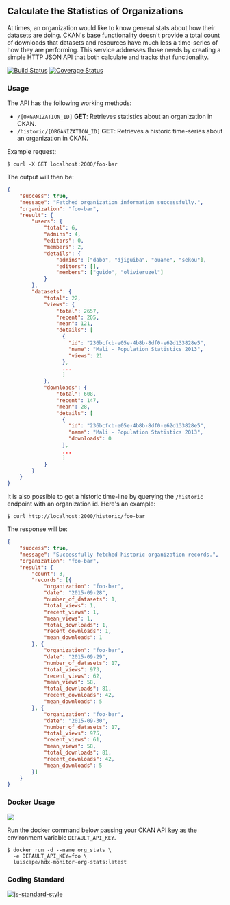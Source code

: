## Calculate the Statistics of Organizations
At times, an organization would like to know general stats about how their datasets are doing. CKAN's base functionality doesn't provide a total count of downloads that datasets and resources have much less a time-series of how they are performing. This service addresses those needs by creating a simple HTTP JSON API that both calculate and tracks that functionality.

[![Build Status](https://travis-ci.org/luiscape/hdx-monitor-org-stats.svg)](https://travis-ci.org/luiscape/hdx-monitor-org-stats) [![Coverage Status](https://coveralls.io/repos/luiscape/hdx-monitor-org-stats/badge.svg?branch=master&service=github)](https://coveralls.io/github/luiscape/hdx-monitor-org-stats?branch=master)

### Usage
The API has the following working methods:

* `/[ORGANIZATION_ID]` **GET**: Retrieves statistics about an organization in CKAN.
* `/historic/[ORGANIZATION_ID]` **GET**: Retrieves a historic time-series about an organization in CKAN.

Example request:
```shell
$ curl -X GET localhost:2000/foo-bar
```

The output will then be:

```json
{
    "success": true,
    "message": "Fetched organization information successfully.",
    "organization": "foo-bar",
    "result": {
        "users": {
            "total": 6,
            "admins": 4,
            "editors": 0,
            "members": 2,
            "details": {
                "admins": ["dabo", "djiguiba", "ouane", "sekou"],
                "editors": [],
                "members": ["guido", "olivieruzel"]
            }
        },
        "datasets": {
            "total": 22,
            "views": {
                "total": 2657,
                "recent": 205,
                "mean": 121,
                "details": [
                  {
                    "id": "236bcfcb-e05e-4b8b-8df0-e62d133828e5",
                    "name": "Mali - Population Statistics 2013",
                    "views": 21
                  },
                  ...
                  ]
            },
            "downloads": {
                "total": 608,
                "recent": 147,
                "mean": 28,
                "details": [
                  {
                    "id": "236bcfcb-e05e-4b8b-8df0-e62d133828e5",
                    "name": "Mali - Population Statistics 2013",
                    "downloads": 0
                  },
                  ...
                  ]
            }
        }
    }
}
```

It is also possible to get a historic time-line by querying the `/historic` endpoint with an organization id. Here's an example:

```shell
$ curl http://localhost:2000/historic/foo-bar
```

The response will be:

```json
{
    "success": true,
    "message": "Successfully fetched historic organization records.",
    "organization": "foo-bar",
    "result": {
        "count": 3,
        "records": [{
            "organization": "foo-bar",
            "date": "2015-09-28",
            "number_of_datasets": 1,
            "total_views": 1,
            "recent_views": 1,
            "mean_views": 1,
            "total_downloads": 1,
            "recent_downloads": 1,
            "mean_downloads": 1
        }, {
            "organization": "foo-bar",
            "date": "2015-09-29",
            "number_of_datasets": 17,
            "total_views": 973,
            "recent_views": 62,
            "mean_views": 58,
            "total_downloads": 81,
            "recent_downloads": 42,
            "mean_downloads": 5
        }, {
            "organization": "foo-bar",
            "date": "2015-09-30",
            "number_of_datasets": 17,
            "total_views": 975,
            "recent_views": 61,
            "mean_views": 58,
            "total_downloads": 81,
            "recent_downloads": 42,
            "mean_downloads": 5
        }]
    }
}

```

### Docker Usage
[![](https://badge.imagelayers.io/luiscape/hdx-monitor-org-stats:latest.svg)](https://imagelayers.io/?images=luiscape/hdx-monitor-org-stats:latest 'Get your own badge on imagelayers.io')

Run the docker command below passing your CKAN API key as the environment variable `DEFAULT_API_KEY`.

```shell
$ docker run -d --name org_stats \
  -e DEFAULT_API_KEY=foo \
  luiscape/hdx-monitor-org-stats:latest
```

### Coding Standard
[![js-standard-style](https://cdn.rawgit.com/feross/standard/master/badge.svg)](https://github.com/feross/standard)
